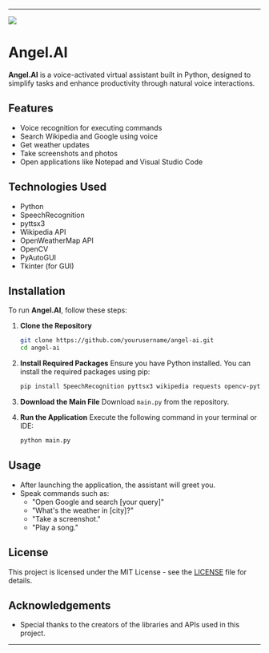 
---
![](https://github.com/user-attachments/assets/8d44f424-db88-4fed-81e4-c68d39b84807)


# Angel.AI

**Angel.AI** is a voice-activated virtual assistant built in Python, designed to simplify tasks and enhance productivity through natural voice interactions. 

## Features

- Voice recognition for executing commands
- Search Wikipedia and Google using voice
- Get weather updates
- Take screenshots and photos
- Open applications like Notepad and Visual Studio Code

## Technologies Used

- Python
- SpeechRecognition
- pyttsx3
- Wikipedia API
- OpenWeatherMap API
- OpenCV
- PyAutoGUI
- Tkinter (for GUI)

## Installation

To run **Angel.AI**, follow these steps:

1. **Clone the Repository**
   ```bash
   git clone https://github.com/yourusername/angel-ai.git
   cd angel-ai
   ```

2. **Install Required Packages**
   Ensure you have Python installed. You can install the required packages using pip:
   ```bash
   pip install SpeechRecognition pyttsx3 wikipedia requests opencv-python pyautogui
   ```

3. **Download the Main File**
   Download `main.py` from the repository.

4. **Run the Application**
   Execute the following command in your terminal or IDE:
   ```bash
   python main.py
   ```

## Usage

- After launching the application, the assistant will greet you.
- Speak commands such as:
  - "Open Google and search [your query]"
  - "What's the weather in [city]?"
  - "Take a screenshot."
  - "Play a song."

## License

This project is licensed under the MIT License - see the [LICENSE](LICENSE) file for details.

## Acknowledgements

- Special thanks to the creators of the libraries and APIs used in this project.

---
